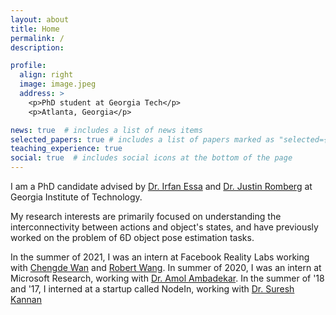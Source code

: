 ```yaml
---
layout: about
title: Home
permalink: /
description:

profile:
  align: right
  image: image.jpeg
  address: >
    <p>PhD student at Georgia Tech</p>
    <p>Atlanta, Georgia</p>

news: true  # includes a list of news items
selected_papers: true # includes a list of papers marked as "selected={true}"
teaching_experience: true
social: true  # includes social icons at the bottom of the page
---
```


I am a PhD candidate advised by [Dr. Irfan Essa](http://www.irfanessa.gatech.edu/) and [Dr. Justin Romberg](https://jrom.ece.gatech.edu/) at Georgia Institute of Technology. 

My research interests are primarily focused on understanding the interconnectivity between actions and object's states, and have previously worked on the problem of 6D object pose estimation tasks.

In the summer of 2021, I was an intern at Facebook Reality Labs working with [Chengde Wan](https://scholar.google.ch/citations?user=bm5dZwIAAAAJ&hl=en) and [Robert Wang](linkedin.com/in/rywang). In summer of 2020, I was an intern at Microsoft Research, working with [Dr. Amol Ambadekar](https://www.linkedin.com/in/amol-ambardekar-2b745a14/). In the summer of '18 and '17, I interned at a startup called NodeIn, working with [Dr. Suresh Kannan](https://www.linkedin.com/in/skkannan) 


